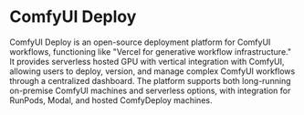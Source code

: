 # ComfyUI Deploy

ComfyUI Deploy is an open-source deployment platform for ComfyUI workflows, functioning like "Vercel for generative workflow infrastructure." It provides serverless hosted GPU with vertical integration with ComfyUI, allowing users to deploy, version, and manage complex ComfyUI workflows through a centralized dashboard. The platform supports both long-running on-premise ComfyUI machines and serverless options, with integration for RunPods, Modal, and hosted ComfyDeploy machines. 